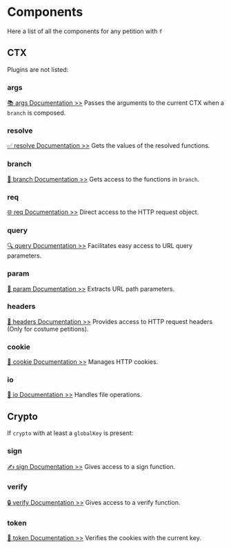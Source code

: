 # Components

Here a list of all the components for any petition with `f`

## CTX

Plugins are not listed:

### args

[📚 args Documentation >>](/library/components/args) Passes the arguments to the
current CTX when a `branch` is composed.

### resolve

[✅ resolve Documentation >>](/library/components/resolve) Gets the values of
the resolved functions.

### branch

[🌿 branch Documentation >>](/library/components/branch) Gets access to the
functions in `branch`.

### req

[🌐 req Documentation >>](/library/components/req) Direct access to the HTTP
request object.

### query

[🔍 query Documentation >>](/library/components/query) Facilitates easy access
to URL query parameters.

### param

[📍 param Documentation >>](/library/components/param) Extracts URL path
parameters.

### headers

[📜 headers Documentation >>](/library/components/headers) Provides access to
HTTP request headers (Only for costume petitions).

### cookie

[🍪 cookie Documentation >>](/library/components/cookie) Manages HTTP cookies.

### io

[📂 io Documentation >>](/library/components/io) Handles file operations.

## Crypto

If `crypto` with at least a `globalKey` is present:

### sign

[✍️ sign Documentation >>](/library/components/sign) Gives access to a sign
function.

### verify

[🔒 verify Documentation >>](/library/components/verify) Gives access to a
verify function.

### token

[🔑 token Documentation >>](/library/components/token) Verifies the cookies with
the current key.
